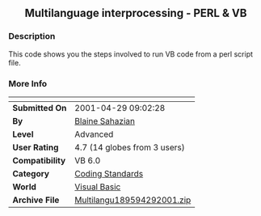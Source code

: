 ﻿<div align="center">

## Multilanguage interprocessing \- PERL & VB


</div>

### Description

This code shows you the steps involved to run VB code from a perl script file.
 
### More Info
 


<span>             |<span>
---                |---
**Submitted On**   |2001-04-29 09:02:28
**By**             |[Blaine Sahazian](https://github.com/Planet-Source-Code/PSCIndex/blob/master/ByAuthor/blaine-sahazian.md)
**Level**          |Advanced
**User Rating**    |4.7 (14 globes from 3 users)
**Compatibility**  |VB 6\.0
**Category**       |[Coding Standards](https://github.com/Planet-Source-Code/PSCIndex/blob/master/ByCategory/coding-standards__1-43.md)
**World**          |[Visual Basic](https://github.com/Planet-Source-Code/PSCIndex/blob/master/ByWorld/visual-basic.md)
**Archive File**   |[Multilangu189594292001\.zip](https://github.com/Planet-Source-Code/blaine-sahazian-multilanguage-interprocessing-perl-vb__1-22786/archive/master.zip)








